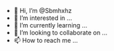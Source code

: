 - 👋 Hi, I’m @Sbmhxhz
- 👀 I’m interested in ...
- 🌱 I’m currently learning ...
- 💞️ I’m looking to collaborate on ...
- 📫 How to reach me ...

<!---
Sbmhxhz/Sbmhxhz is a ✨ special ✨ repository because its `README.md` (this file) appears on your GitHub profile.
You can click the Preview link to take a look at your changes.
--->
